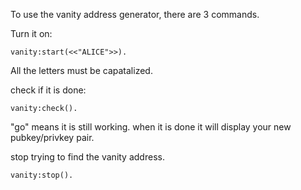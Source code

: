 To use the vanity address generator, there are 3 commands.

Turn it on:
```
vanity:start(<<"ALICE">>).
```
All the letters must be capatalized.

check if it is done:
```
vanity:check().
```
"go" means it is still working. when it is done it will display your new pubkey/privkey pair.

stop trying to find the vanity address.
```
vanity:stop().
```